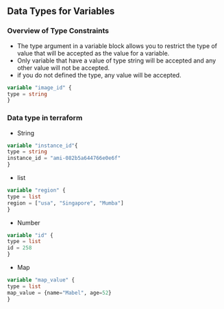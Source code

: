 ##  Data Types for Variables

### Overview of Type Constraints
* The type argument in a variable block allows you to restrict the type of value that will be accepted as the value for a variable.
* Only variable that have a value of type string will be accepted and any other value will not be accepted.
* if you do not defined the type, any value will be accepted.

```tf
variable "image_id" {
type = string
}
```
 ### Data type in terraform
 * String
```tf
variable "instance_id"{
type = string
instance_id = "ami-082b5a644766e0e6f"
}
```

* list
```tf
variable "region" {
type = list
region = ["usa", "Singapore", "Mumba"]
}
```

* Number
```tf
variable "id" {
type = list
id = 258
}
```

* Map
```tf
variable "map_value" {
type = list
map_value = {name="Mabel", age=52}
}
```